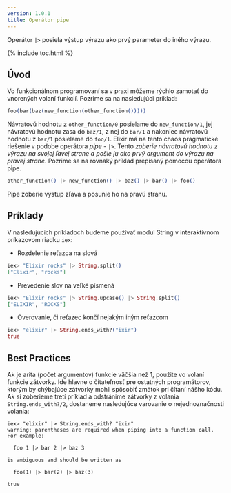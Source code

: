 ```yaml
---
version: 1.0.1
title: Operátor pipe
---
```


Operátor `|>` posiela výstup výrazu ako prvý parameter do iného výrazu.

{% include toc.html %}

## Úvod

Vo funkcionálnom programovaní sa v praxi môžeme rýchlo zamotať do vnorených volaní funkcií. Pozrime sa na nasledujúci príklad:

```elixir
foo(bar(baz(new_function(other_function()))))
```

Návratovú hodnotu z `other_function/0` posielame do `new_function/1`, jej návratovú hodnotu zasa do `baz/1`, z nej do `bar/1` a nakoniec návratovú hodnotu z `bar/1` posielame do `foo/1`. Elixir má na tento chaos pragmatické riešenie v podobe operátora *pipe* - `|>`. Tento *zoberie návratovú hodnotu z výrazu na svojej ľavej strane a pošle ju ako prvý argument do výrazu na pravej strane*. Pozrime sa na rovnaký príklad prepísaný pomocou operátora pipe.

```elixir
other_function() |> new_function() |> baz() |> bar() |> foo()
```

Pipe zoberie výstup zľava a posunie ho na pravú stranu.

## Príklady

V nasledujúcich príkladoch budeme používať modul String v interaktívnom príkazovom riadku `iex`:

- Rozdelenie reťazca na slová

```elixir
iex> "Elixir rocks" |> String.split()
["Elixir", "rocks"]
```

- Prevedenie slov na veľké písmená

```elixir
iex> "Elixir rocks" |> String.upcase() |> String.split()
["ELIXIR", "ROCKS"]
```

- Overovanie, či reťazec končí nejakým iným reťazcom

```elixir
iex> "elixir" |> String.ends_with?("ixir")
true
```

## Best Practices

Ak je arita (počet argumentov) funkcie väčšia než 1, použite vo volaní funkcie zátvorky. Ide hlavne o čitateľnosť pre ostatných programátorov, ktorým by chýbajúce zátvorky mohli spôsobiť zmätok pri čítaní nášho kódu. Ak si zoberieme tretí príklad a odstránime zátvorky z volania `String.ends_with?/2`, dostaneme nasledujúce varovanie o nejednoznačnosti volania:

```shell
iex> "elixir" |> String.ends_with? "ixir"
warning: parentheses are required when piping into a function call. For example:

  foo 1 |> bar 2 |> baz 3

is ambiguous and should be written as

  foo(1) |> bar(2) |> baz(3)

true
```
